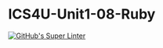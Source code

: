 # ICS4U-Unit1-08-Ruby
[![GitHub's Super Linter](https://github.com/cameron-teed/ICS4U-Unit1-07-Ruby/workflows/GitHub's%20Super%20Linter/badge.svg)](https://github.com/cameron-teed/ICS4U-Unit1-07-Ruby/actions)
